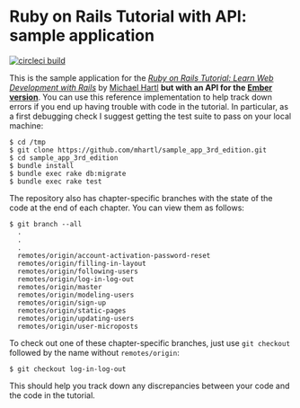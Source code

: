 # Ruby on Rails Tutorial with API: sample application

[![circleci build](https://circleci.com/gh/vasilakisfil/rails_tutorial_api.svg?style=shield&circle-token=b3c068bc50b4672f403bbebe0c8dc4152cc275c4)](https://circleci.com/gh/vasilakisfil/rails_tutorial_api)

This is the sample application for the
[*Ruby on Rails Tutorial:
Learn Web Development with Rails*](http://www.railstutorial.org/)
by [Michael Hartl](http://www.michaelhartl.com/) **but with an API for the [Ember version](https://github.com/vasilakisfil/rails_tutorial_ember)**.
You can use this reference implementation to help track down errors if you end up having trouble with code in the tutorial.
In particular, as a first debugging check I suggest getting the test suite to pass on your local machine:

```
$ cd /tmp
$ git clone https://github.com/mhartl/sample_app_3rd_edition.git
$ cd sample_app_3rd_edition
$ bundle install
$ bundle exec rake db:migrate
$ bundle exec rake test
```

The repository also has chapter-specific branches with the state of the code at the end of each chapter. You can view them as follows:

```
$ git branch --all
  .
  .
  .
  remotes/origin/account-activation-password-reset
  remotes/origin/filling-in-layout
  remotes/origin/following-users
  remotes/origin/log-in-log-out
  remotes/origin/master
  remotes/origin/modeling-users
  remotes/origin/sign-up
  remotes/origin/static-pages
  remotes/origin/updating-users
  remotes/origin/user-microposts
```

To check out one of these chapter-specific branches, just use `git checkout` followed by the name without `remotes/origin`:

```
$ git checkout log-in-log-out
```

This should help you track down any discrepancies between your code and the code in the tutorial.
